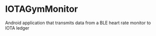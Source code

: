 # IOTAGymMonitor
Android application that transmits data from a BLE heart rate monitor to IOTA ledger
